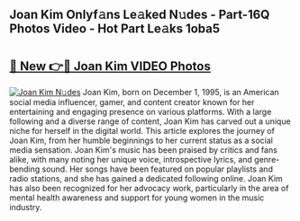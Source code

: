 ## Joan Kim Onlyf𝚊ns Le𝚊ked N𝚞des - Part-16Q Photos Video - Hot Part Le𝚊ks 1oba5

# <h2><a href="http://ab97866.deff.icu/?id=Joan+Kim">🔗 New 👉🔴 Joan Kim VIDEO Photos</a></h2>

[![Joan Kim N𝚞des](https://i.imgur.com/rIISA9y.gif)](http://ab97866.deff.icu/?id=Joan+Kim)
Joan Kim, born on December 1, 1995, is an American social media influencer, gamer, and content creator known for her entertaining and engaging presence on various platforms. With a large following and a diverse range of content, Joan Kim has carved out a unique niche for herself in the digital world. This article explores the journey of Joan Kim, from her humble beginnings to her current status as a social media sensation. Joan Kim's music has been praised by critics and fans alike, with many noting her unique voice, introspective lyrics, and genre-bending sound. Her songs have been featured on popular playlists and radio stations, and she has gained a dedicated following online. Joan Kim has also been recognized for her advocacy work, particularly in the area of mental health awareness and support for young women in the music industry.
